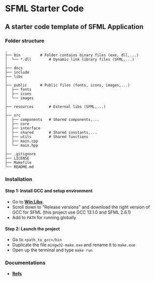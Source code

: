 # SFML Starter Code

## A starter code template of SFML Application

### Folder structure

```
.
├── bin			# Folder contains binary files (exe, dll,...)
│  └── *.dll		# Dynamic link library files (SFML,...)
│
├── docs
├── include
├── libs
│
├── public		# Public files (fonts, icons, images,...)
│  ├── fonts
│  ├── icons
│  └── images
│
├── resources		# External libs (SFML,...)
│
├── src
│  ├── components	# Shared components,...
│  ├── core
│  ├── interface
│  ├── shared		# Shared constants,...
│  ├── utils		# Shared functions
│  ├── main.cpp
│  └── main.hpp
│
├── .gitignore
├── LICENSE
├── Makefile
└── README.md
```

### Installation

#### Step 1: Install GCC and setup environment

- Go to [**Win Libs**](https://winlibs.com/).
- Scroll down to "Release versions" and download the right version of GCC for SFML (this project use GCC 13.1.0 and SFML 2.6.1)
- Add to `PATH` for running globally

#### Step 2: Launch the project

- Go to `<path_to_gcc>/bin`
- Duplicate the file `mingw32-make.exe` and rename it to `make.exe`
- Open up the terminal and type `make run`

### Documentations

- [**Refs**](./docs/refs.md)
